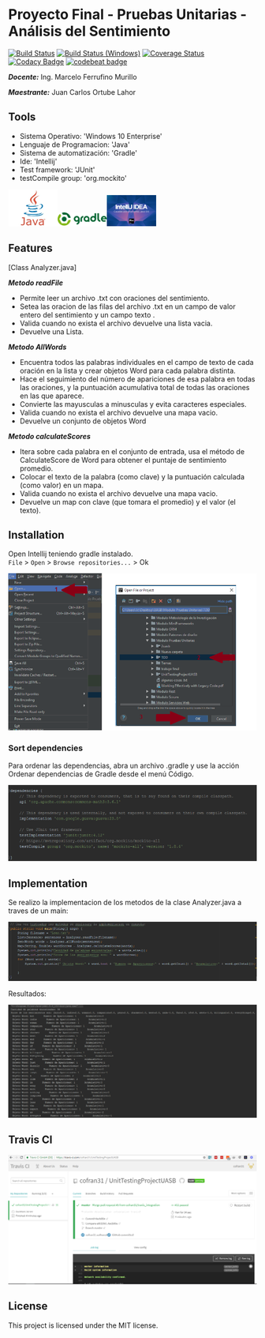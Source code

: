 # Proyecto Final - Pruebas Unitarias - Análisis del Sentimiento

[![Build Status](https://travis-ci.org/j3kstrum/CodeCarnage.svg?branch=ekstrum)](https://travis-ci.org/j3kstrum/CodeCarnage) [![Build Status (Windows)](https://img.shields.io/appveyor/ci/platan/idea-gradle-dependencies-formatter/master.svg?label=build%20(Windows))](https://ci.appveyor.com/project/platan/idea-gradle-dependencies-formatter) [![Coverage Status](https://coveralls.io/repos/platan/idea-gradle-dependencies-formatter/badge.svg?branch=master&service=github)](https://coveralls.io/github/platan/idea-gradle-dependencies-formatter?branch=master) [![Codacy Badge](https://api.codacy.com/project/badge/Grade/1a2524f23e9b49538760cdce6368bf8e)](https://www.codacy.com/app/platan/idea-gradle-dependencies-formatter?utm_source=github.com&amp;utm_medium=referral&amp;utm_content=platan/idea-gradle-dependencies-formatter&amp;utm_campaign=Badge_Grade) [![codebeat badge](https://codebeat.co/badges/669c521f-7ecb-4e0a-a079-fa5c28ca17c7)](https://codebeat.co/projects/github-com-platan-idea-gradle-dependencies-formatter-master)

_**Docente:**_  Ing. Marcelo Ferrufino Murillo


_**Maestrante:**_  Juan Carlos Ortube Lahor

## Tools
- Sistema Operativo: 'Windows 10 Enterprise'
- Lenguaje de Programacion: 'Java'
- Sistema de automatización: 'Gradle'
- Ide: 'Intellij'
- Test framework: 'JUnit'
- testCompile group: 'org.mockito'

<img src="https://github.com/cofran31/UnitTestingProjectUASB/blob/master/images/java.jpg" width="100"><img src="https://github.com/cofran31/UnitTestingProjectUASB/blob/master/images/gradle.png" width="100"><img src="https://github.com/cofran31/UnitTestingProjectUASB/blob/master/images/intellij.png" width="100">
## Features
[Class Analyzer.java]

_**Metodo readFile**_
- Permite leer un archivo .txt con oraciones del sentimiento.
- Setea las oracion de las filas del archivo .txt en un campo de valor entero del sentimiento y un campo texto .
- Valida cuando no exista el archivo devuelve una lista vacia.
- Devuelve una Lista.

_**Metodo AllWords**_
- Encuentra todos las palabras individuales en el campo de texto de cada oración en la lista  y crear objetos Word para cada palabra distinta.
- Hace el seguimiento del número de apariciones de esa palabra en todas las oraciones, y la puntuación acumulativa total de todas las oraciones en las que aparece.
- Convierte las mayusculas a minusculas y evita caracteres especiales.
- Valida cuando no exista el archivo devuelve una mapa vacio.
- Devuelve un conjunto de objetos Word

_**Metodo calculateScores**_
- Itera sobre cada palabra en el conjunto de entrada, usa el método de CalculateScore de Word para obtener el puntaje de sentimiento promedio.
- Colocar el texto de la palabra (como clave) y la puntuación calculada (como valor) en un mapa.
- Valida cuando no exista el archivo devuelve una mapa vacio.
- Devuelve un map con clave (que tomara el promedio) y el valor (el texto).

## Installation

Open Intellij teniendo gradle instalado.  
`File` > `Open` >  `Browse repositories...` > Ok

![Sort dependencies](https://github.com/cofran31/UnitTestingProjectUASB/blob/master/images/open.png)

### Sort dependencies

Para ordenar las dependencias, abra un archivo .gradle y use la acción Ordenar dependencias de Gradle desde el menú Código.

![Sort dependencies](https://github.com/cofran31/UnitTestingProjectUASB/blob/master/images/dependence.png)

## Implementation

Se realizo la implementacion de los metodos de la clase Analyzer.java a traves de un main: 

![Sort dependencies](https://github.com/cofran31/UnitTestingProjectUASB/blob/master/images/main.png)

Resultados: 

![Sort dependencies](https://github.com/cofran31/UnitTestingProjectUASB/blob/master/images/result.png)

## Travis CI

![Sort dependencies](https://github.com/cofran31/UnitTestingProjectUASB/blob/master/images/travis.png)

## License

This project is licensed under the MIT license.
